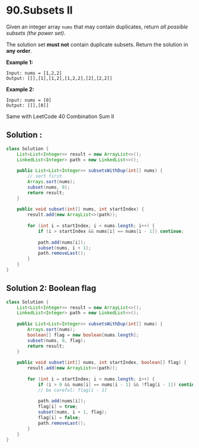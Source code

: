 # 90.Subsets II

Given an integer array `nums` that may contain duplicates, return *all possible subsets (the power set)*.

The solution set **must not** contain duplicate subsets. Return the solution in **any order**.

 

**Example 1:**

```
Input: nums = [1,2,2]
Output: [[],[1],[1,2],[1,2,2],[2],[2,2]]
```

**Example 2:**

```
Input: nums = [0]
Output: [[],[0]]
```



Same with LeetCode 40 Combination Sum II



## Solution : 

```java
class Solution {
    List<List<Integer>> result = new ArrayList<>();
    LinkedList<Integer> path = new LinkedList<>();
    
    public List<List<Integer>> subsetsWithDup(int[] nums) {
      	// sort first
        Arrays.sort(nums);
        subset(nums, 0);
        return result;
    }
    
    public void subset(int[] nums, int startIndex) {
        result.add(new ArrayList<>(path));
        
        for (int i = startIndex; i < nums.length; i++) {
            if (i > startIndex && nums[i] == nums[i - 1]) continue;
            
            path.add(nums[i]);
            subset(nums, i + 1);
            path.removeLast();
        }
    }
}
```





## Solution 2: Boolean flag

```java
class Solution {
    List<List<Integer>> result = new ArrayList<>();
    LinkedList<Integer> path = new LinkedList<>();
    
    public List<List<Integer>> subsetsWithDup(int[] nums) {
        Arrays.sort(nums);
        boolean[] flag = new boolean[nums.length];
        subset(nums, 0, flag);
        return result;
    }
    
    public void subset(int[] nums, int startIndex, boolean[] flag) {
        result.add(new ArrayList<>(path));
        
        for (int i = startIndex; i < nums.length; i++) {
            if (i > 0 && nums[i] == nums[i - 1] && !flag[i - 1]) continue;
          	// be careful: flag[i - 1]
            
            path.add(nums[i]);
            flag[i] = true;
            subset(nums, i + 1, flag);
            flag[i] = false;
            path.removeLast();
        }
    }
}
```

